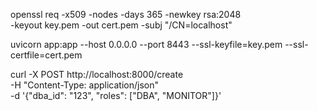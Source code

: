 openssl req -x509 -nodes -days 365 -newkey rsa:2048 \
  -keyout key.pem -out cert.pem -subj "/CN=localhost"

uvicorn app:app --host 0.0.0.0 --port 8443 --ssl-keyfile=key.pem --ssl-certfile=cert.pem

curl -X POST http://localhost:8000/create \
  -H "Content-Type: application/json" \
  -d '{"dba_id": "123", "roles": ["DBA", "MONITOR"]}'
